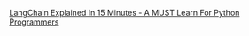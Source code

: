 
[LangChain Explained In 15 Minutes - A MUST Learn For Python Programmers](https://www.youtube.com/watch?v=mrjq3lFz23s)
